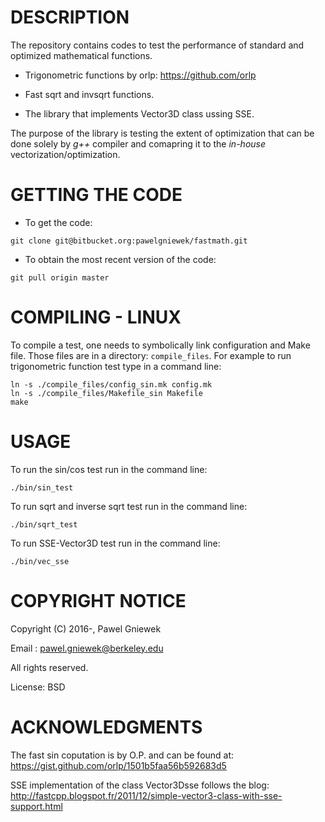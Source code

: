 DESCRIPTION
==================================================
The repository contains codes to test the performance 
of standard and optimized mathematical functions.

* Trigonometric functions by orlp:
https://github.com/orlp

* Fast sqrt and invsqrt functions. 

* The library that implements Vector3D class ussing SSE.

The purpose of the library is testing the extent of optimization that can 
be done solely by _g++_ compiler and comapring it to the _in-house_ vectorization/optimization.

GETTING THE CODE
==================================================
* To get the code:
```
git clone git@bitbucket.org:pawelgniewek/fastmath.git
```

* To obtain the most recent version of the code:
```
git pull origin master
```


COMPILING - LINUX
==================================================
To compile a test, one needs to symbolically link
configuration and Make file.
Those files are in a directory: ```compile_files```.
For example to run trigonometric function test 
type in a command line:

```
ln -s ./compile_files/config_sin.mk config.mk
ln -s ./compile_files/Makefile_sin Makefile
make
```

USAGE
=====
To run the sin/cos test run in the command line:
```
./bin/sin_test
```

To run sqrt and inverse sqrt test run in the command line:
```
./bin/sqrt_test
```

To run SSE-Vector3D test run in the command line:
```
./bin/vec_sse
```

COPYRIGHT NOTICE
================
Copyright (C) 2016-,  Pawel Gniewek

Email  : pawel.gniewek@berkeley.edu

All rights reserved.

License: BSD

ACKNOWLEDGMENTS
===============
The fast sin coputation is by O.P. and can be found at:
https://gist.github.com/orlp/1501b5faa56b592683d5

SSE implementation of the class Vector3Dsse follows the blog:
http://fastcpp.blogspot.fr/2011/12/simple-vector3-class-with-sse-support.html
